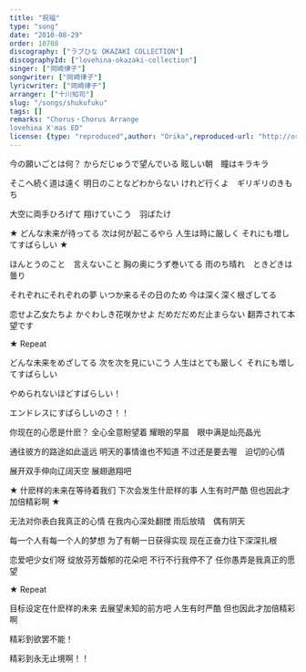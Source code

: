 ```yaml
---
title: "祝福"
type: "song"
date: "2010-08-29"
order: 10708
discography: ["ラブひな OKAZAKI COLLECTION"]
discographyId: ["lovehina-okazaki-collection"]
singer: ["岡崎律子"]
songwriter: ["岡崎律子"]
lyricwriter: ["岡崎律子"]
arranger: ["十川知司"]
slug: "/songs/shukufuku"
tags: []
remarks: "Chorus・Chorus Arrange
lovehina X'mas ED"
license: {type: "reproduced",author: "Orika",reproduced-url: "http://orikamushi.myweb.hinet.net/",reproduced-website: "織歌蟲網站"}
---
```


今の願いごとは何？ 
からだじゅうで望んでいる 
眩しい朝　瞳はキラキラ 

そこへ続く道は遠く 
明日のことなどわからない 
けれど行くよ　ギリギリのきもち 

大空に両手ひろげて 
翔けていこう　羽ばたけ 

★ どんな未来が待ってる 
次は何が起こるやら 
人生は時に厳しく 
それにも増してすばらしい ★ 

ほんとうのこと　言えないこと 
胸の奥にうず巻いてる 
雨のち晴れ　ときどきは曇り 

それぞれにそれぞれの夢 
いつか来るその日のため 
今は深く深く根ざしてる 

恋せよ乙女たちよ 
かぐわしき花咲かせよ 
だめだだめだ止まらない 
翻弄されて本望です 

★ Repeat 

どんな未来をめざしてる 
次を次を見にいこう 
人生はとても厳しく 
それにも増してすばらしい 

やめられないほどすばらしい！ 

エンドレスにすばらしいのさ！！

<!-- 翻译 -->

你现在的心愿是什麽？ 
全心全意盼望着 
耀眼的早晨　眼中满是灿亮晶光 

通往彼方的路途如此遥远 
明天的事情谁也不知道 
不过还是要去喔　迫切的心情 

展开双手伸向辽阔天空 
展翅遨翔吧 

★ 什麽样的未来在等待着我们 
下次会发生什麽样的事 
人生有时严酷 
但也因此才加倍精彩啊 ★ 

无法对你表白我真正的心情 
在我内心深处翻搅 
雨后放晴　偶有阴天 

每一个人有每一个人的梦想 
为了有朝一日获得实现 
现在正奋力往下深深扎根 

恋爱吧少女们呀 
绽放芬芳馥郁的花朵吧 
不行不行我停不了 
任你愚弄是我真正的愿望 

★ Repeat 

目标设定在什麽样的未来 
去展望未知的前方吧 
人生有时严酷 
但也因此才加倍精彩啊 

精彩到欲罢不能！ 

精彩到永无止境啊！！

